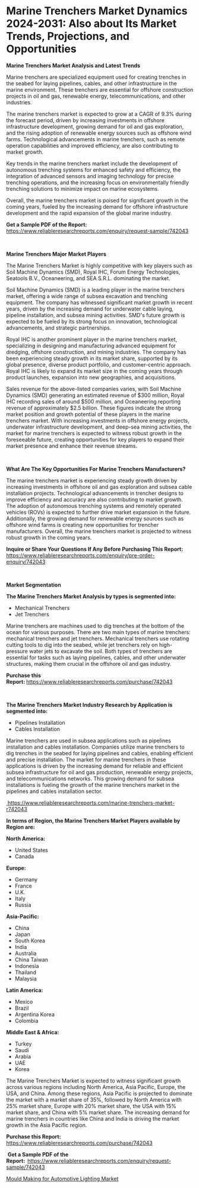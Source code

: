 <p><h1>Marine Trenchers Market Dynamics 2024-2031: Also about Its Market Trends, Projections, and Opportunities</h1></p><p><strong>Marine Trenchers Market Analysis and Latest Trends</strong></p>
<p><p>Marine trenchers are specialized equipment used for creating trenches in the seabed for laying pipelines, cables, and other infrastructure in the marine environment. These trenchers are essential for offshore construction projects in oil and gas, renewable energy, telecommunications, and other industries.</p><p>The marine trenchers market is expected to grow at a CAGR of 9.3% during the forecast period, driven by increasing investments in offshore infrastructure development, growing demand for oil and gas exploration, and the rising adoption of renewable energy sources such as offshore wind farms. Technological advancements in marine trenchers, such as remote operation capabilities and improved efficiency, are also contributing to market growth.</p><p>Key trends in the marine trenchers market include the development of autonomous trenching systems for enhanced safety and efficiency, the integration of advanced sensors and imaging technology for precise trenching operations, and the increasing focus on environmentally friendly trenching solutions to minimize impact on marine ecosystems.</p><p>Overall, the marine trenchers market is poised for significant growth in the coming years, fueled by the increasing demand for offshore infrastructure development and the rapid expansion of the global marine industry.</p></p>
<p><strong>Get a Sample PDF of the Report:&nbsp;</strong> <a href="https://www.reliableresearchreports.com/enquiry/request-sample/742043">https://www.reliableresearchreports.com/enquiry/request-sample/742043</a></p>
<p>&nbsp;</p>
<p><strong>Marine Trenchers Major Market Players</strong></p>
<p><p>The Marine Trenchers Market is highly competitive with key players such as Soil Machine Dynamics (SMD), Royal IHC, Forum Energy Technologies, Seatools B.V., Oceaneering, and SEA S.R.L. dominating the market. </p><p>Soil Machine Dynamics (SMD) is a leading player in the marine trenchers market, offering a wide range of subsea excavation and trenching equipment. The company has witnessed significant market growth in recent years, driven by the increasing demand for underwater cable laying, pipeline installation, and subsea mining activities. SMD's future growth is expected to be fueled by its strong focus on innovation, technological advancements, and strategic partnerships.</p><p>Royal IHC is another prominent player in the marine trenchers market, specializing in designing and manufacturing advanced equipment for dredging, offshore construction, and mining industries. The company has been experiencing steady growth in its market share, supported by its global presence, diverse product portfolio, and customer-centric approach. Royal IHC is likely to expand its market size in the coming years through product launches, expansion into new geographies, and acquisitions.</p><p>Sales revenue for the above-listed companies varies, with Soil Machine Dynamics (SMD) generating an estimated revenue of $300 million, Royal IHC recording sales of around $500 million, and Oceaneering reporting revenue of approximately $2.5 billion. These figures indicate the strong market position and growth potential of these players in the marine trenchers market. With increasing investments in offshore energy projects, underwater infrastructure development, and deep-sea mining activities, the market for marine trenchers is expected to witness robust growth in the foreseeable future, creating opportunities for key players to expand their market presence and enhance their revenue streams.</p></p>
<p>&nbsp;</p>
<p><strong>What Are The Key Opportunities For Marine Trenchers Manufacturers?</strong></p>
<p><p>The marine trenchers market is experiencing steady growth driven by increasing investments in offshore oil and gas exploration and subsea cable installation projects. Technological advancements in trencher designs to improve efficiency and accuracy are also contributing to market growth. The adoption of autonomous trenching systems and remotely operated vehicles (ROVs) is expected to further drive market expansion in the future. Additionally, the growing demand for renewable energy sources such as offshore wind farms is creating new opportunities for trencher manufacturers. Overall, the marine trenchers market is projected to witness robust growth in the coming years.</p></p>
<p><strong>Inquire or Share Your Questions If Any Before Purchasing This Report:</strong> <a href="https://www.reliableresearchreports.com/enquiry/pre-order-enquiry/742043">https://www.reliableresearchreports.com/enquiry/pre-order-enquiry/742043</a></p>
<p>&nbsp;</p>
<p><strong>Market Segmentation</strong></p>
<p><strong>The Marine Trenchers Market Analysis by types is segmented into:</strong></p>
<p><ul><li>Mechanical Trenchers</li><li>Jet Trenchers</li></ul></p>
<p><p>Marine trenchers are machines used to dig trenches at the bottom of the ocean for various purposes. There are two main types of marine trenchers: mechanical trenchers and jet trenchers. Mechanical trenchers use rotating cutting tools to dig into the seabed, while jet trenchers rely on high-pressure water jets to excavate the soil. Both types of trenchers are essential for tasks such as laying pipelines, cables, and other underwater structures, making them crucial in the offshore oil and gas industry.</p></p>
<p><strong>Purchase this Report:&nbsp;</strong><a href="https://www.reliableresearchreports.com/purchase/742043">https://www.reliableresearchreports.com/purchase/742043</a></p>
<p>&nbsp;</p>
<p><strong>The Marine Trenchers Market Industry Research by Application is segmented into:</strong></p>
<p><ul><li>Pipelines Installation</li><li>Cables Installation</li></ul></p>
<p><p>Marine trenchers are used in subsea applications such as pipelines installation and cables installation. Companies utilize marine trenchers to dig trenches in the seabed for laying pipelines and cables, enabling efficient and precise installation. The market for marine trenchers in these applications is driven by the increasing demand for reliable and efficient subsea infrastructure for oil and gas production, renewable energy projects, and telecommunications networks. This growing demand for subsea installations is fueling the growth of the marine trenchers market in the pipelines and cables installation sector.</p></p>
<p><a href="https://www.reliableresearchreports.com/marine-trenchers-market-r742043">&nbsp;https://www.reliableresearchreports.com/marine-trenchers-market-r742043</a></p>
<p><strong>In terms of Region, the Marine Trenchers Market Players available by Region are:</strong></p>
<p>
    <p> <strong> North America: </strong>
        <ul>
            <li>United States</li>
            <li>Canada</li>
        </ul>
        </p> 
    <p> <strong> Europe: </strong>
        <ul>
            <li>Germany</li>
            <li>France</li>
            <li>U.K.</li>
            <li>Italy</li>
            <li>Russia</li>
        </ul>
        </p> 
    <p> <strong> Asia-Pacific: </strong>
        <ul>
            <li>China</li>
            <li>Japan</li>
            <li>South Korea</li>
            <li>India</li>
            <li>Australia</li>
            <li>China Taiwan</li>
            <li>Indonesia</li>
            <li>Thailand</li>
            <li>Malaysia</li>
        </ul>
        </p> 
    <p> <strong> Latin America: </strong>
        <ul>
            <li>Mexico</li>
            <li>Brazil</li>
            <li>Argentina Korea</li>
            <li>Colombia</li>
        </ul>
        </p> 
    <p> <strong> Middle East & Africa: </strong>
        <ul>
            <li>Turkey</li>
            <li>Saudi</li>
            <li>Arabia</li>
            <li>UAE</li>
            <li>Korea</li>
        </ul>
    </p>
    </p>
<p><p>The Marine Trenchers Market is expected to witness significant growth across various regions including North America, Asia Pacific, Europe, the USA, and China. Among these regions, Asia Pacific is projected to dominate the market with a market share of 35%, followed by North America with 25% market share, Europe with 20% market share, the USA with 15% market share, and China with 5% market share. The increasing demand for marine trenchers in countries like China and India is driving the market growth in the Asia Pacific region.</p></p>
<p><strong>Purchase this Report: </strong><a href="https://www.reliableresearchreports.com/purchase/742043">https://www.reliableresearchreports.com/purchase/742043</a></p>
<p>&nbsp;<strong>Get a Sample PDF of the Report:&nbsp;&nbsp;</strong><a href="https://www.reliableresearchreports.com/enquiry/request-sample/742043">https://www.reliableresearchreports.com/enquiry/request-sample/742043</a></p>
<p><strong></strong></p>
<p><p><a href="https://github.com/BerryGuann/Market-Research-Report-List-1/blob/main/mould-making-for-automotive-lighting-market.md">Mould Making for Automotive Lighting Market</a></p></p>